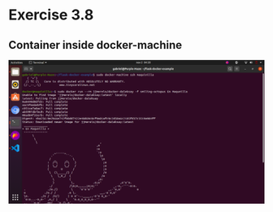 # Exercise 3.8

## Container inside docker-machine

![Container inside machine](./img/maquinilla-image.png)

